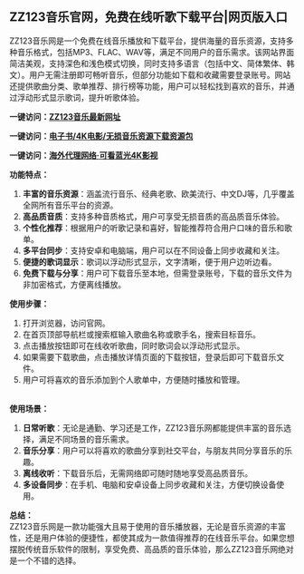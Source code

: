 <h2>ZZ123音乐官网，免费在线听歌下载平台|网页版入口</h2>
<p>ZZ123音乐网是一个免费在线音乐播放和下载平台，提供海量的音乐资源，支持多种音乐格式，包括MP3、FLAC、WAV等，满足不同用户的音乐需求。该网站界面简洁美观，支持深色和浅色模式切换，同时支持多语言（包括中文、简体繁体、韩文）。用户无需注册即可畅听音乐，但部分功能如下载和收藏需要登录账号。网站还提供歌曲分类、歌单推荐、排行榜等功能，用户可以轻松找到喜欢的音乐，并通过浮动形式显示歌词，提升听歌体验。</p>
<p><strong>一键访问：</strong><a href="https://www.imi123.cn/sites/611.html" target="_blank"><strong>ZZ123音乐最新网址</strong></a></p>
<p><strong>一键访问：</strong><a href="https://wangpanziyuan.pages.dev/" target="_blank"><strong>电子书/4K电影/无损音乐资源下载资源包</strong></a></p>
<p><strong>一键访问：</strong><a href="http://ip.harmonylink.net/share/e82025" target="_blank"><strong>海外代理网络·可看蓝光4K影视</strong></a></p>
<p><strong>功能特点：</strong></p>
<ol>
  <li><strong>丰富的音乐资源</strong>：涵盖流行音乐、经典老歌、欧美流行、中文DJ等，几乎覆盖全网所有音乐平台的资源。</li>
  <li><strong>高品质音质</strong>：支持多种音质格式，用户可享受无损音质的高品质音乐体验。</li>
  <li><strong>个性化推荐</strong>：根据用户的听歌记录和喜好，智能推荐符合用户口味的音乐和歌单。</li>
  <li><strong>多平台同步</strong>：支持安卓和电脑端，用户可以在不同设备上同步收藏和关注。</li>
  <li><strong>便捷的歌词显示</strong>：歌词以浮动形式显示，文字清晰，便于用户边听边看。</li>
  <li><strong>免费下载与分享</strong>：用户可下载音乐至本地，但需登录账号，下载的音乐文件为非加密格式，方便离线播放。</li>
</ol>
<p><strong>使用步骤：</strong></p>
<ol>
  <li>打开浏览器，访问官网。</li>
  <li>在首页顶部导航栏或搜索框输入歌曲名称或歌手名，搜索目标音乐。</li>
  <li>点击播放按钮即可在线收听歌曲，同时歌词会以浮动形式显示。</li>
  <li>如果需要下载歌曲，点击播放详情页面的下载按钮，登录后即可下载音乐文件。</li>
  <li>用户可将喜欢的音乐添加到个人歌单中，方便随时播放和管理。<br>&nbsp;</li>
</ol>
<p><strong>使用场景：</strong></p>
<ol>
  <li><strong>日常听歌</strong>：无论是通勤、学习还是工作，ZZ123音乐网都能提供丰富的音乐选择，满足不同场景的音乐需求。</li>
  <li><strong>音乐分享</strong>：用户可以将喜欢的歌曲分享到社交平台，与朋友共同分享音乐的乐趣。</li>
  <li><strong>离线收听</strong>：下载音乐后，无需网络即可随时随地享受高品质音乐。</li>
  <li><strong>多设备同步</strong>：在手机、电脑和安卓设备上同步收藏和关注，方便切换设备使用。</li>
</ol>
<p><strong>总结：</strong><br>ZZ123音乐网是一款功能强大且易于使用的音乐播放器，无论是音乐资源的丰富性，还是用户体验的便捷性，都使其成为一款值得推荐的在线音乐平台。如果您想摆脱传统音乐软件的限制，享受免费、高品质的音乐体验，那么ZZ123音乐网绝对是一个不错的选择。</p>

